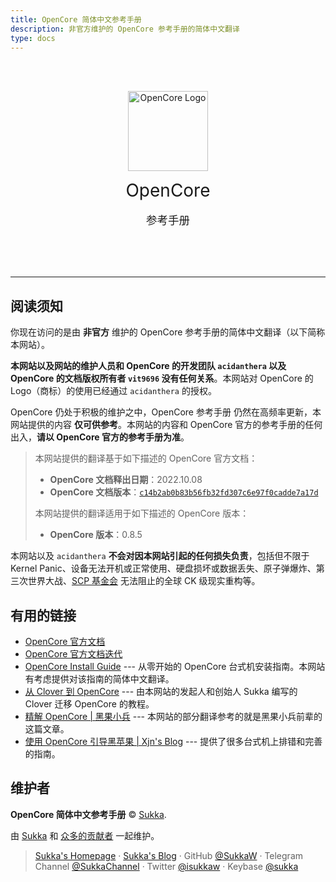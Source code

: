 ```yaml
---
title: OpenCore 简体中文参考手册
description: 非官方维护的 OpenCore 参考手册的简体中文翻译
type: docs
---
```


<br><br>
<div align="center">
<img src="/logo/opencore.png" alt="OpenCore Logo" width="128px">

<p>
<span style="margin-top: 1em; margin-bottom: .5em; font-size: 2em">OpenCore</span>
<br><br>
<span style="margin-top: 2.2857em; margin-bottom: .5714em; font-size: 1.25em">参考手册</span>
</div>
<br><br><br>

----

## 阅读须知

你现在访问的是由 **非官方** 维护的 OpenCore 参考手册的简体中文翻译（以下简称本网站）。

**本网站以及网站的维护人员和 OpenCore 的开发团队 `acidanthera` 以及 OpenCore 的文档版权所有者 `vit9696` 没有任何关系**。本网站对 OpenCore 的 Logo（商标）的使用已经通过 `acidanthera` 的授权。

OpenCore 仍处于积极的维护之中，OpenCore 参考手册 仍然在高频率更新，本网站提供的内容 **仅可供参考**。本网站的内容和 OpenCore 官方的参考手册的任何出入，**请以 OpenCore 官方的参考手册为准**。

> 本网站提供的翻译基于如下描述的 OpenCore 官方文档：
>
> - **OpenCore 文档释出日期**：2022.10.08
> - **OpenCore 文档版本**：[`c14b2ab0b83b56fb32fd307c6e97f0cadde7a17d`](https://github.com/acidanthera/OpenCorePkg/commit/c14b2ab0b83b56fb32fd307c6e97f0cadde7a17d)
>
> 本网站提供的翻译适用于如下描述的 OpenCore 版本：
>
> - **OpenCore 版本**：0.8.5

本网站以及 `acidanthera` **不会对因本网站引起的任何损失负责**，包括但不限于 Kernel Panic、设备无法开机或正常使用、硬盘损坏或数据丢失、原子弹爆炸、第三次世界大战、[SCP 基金会](https://scp-wiki-cn.wikidot.com/) 无法阻止的全球 CK 级现实重构等。

## 有用的链接

- [OpenCore 官方文档](https://github.com/acidanthera/OpenCorePkg/blob/master/Docs/Configuration.pdf)
- [OpenCore 官方文档迭代](https://github.com/acidanthera/OpenCorePkg/blob/master/Docs/Differences/Differences.pdf)
- [OpenCore Install Guide](https://dortania.github.io/OpenCore-Install-Guide/) --- 从零开始的 OpenCore 台式机安装指南。本网站有考虑提供对该指南的简体中文翻译。
- [从 Clover 到 OpenCore](https://blog.skk.moe/post/from-clover-to-opencore/) --- 由本网站的发起人和创始人 Sukka 编写的 Clover 迁移 OpenCore 的教程。
- [精解 OpenCore | 黑果小兵](https://blog.daliansky.net/OpenCore-BootLoader.html) --- 本网站的部分翻译参考的就是黑果小兵前辈的这篇文章。
- [使用 OpenCore 引导黑苹果 | Xjn's Blog](https://blog.xjn819.com/?p=543) --- 提供了很多台式机上排错和完善的指南。

## 维护者

**OpenCore 简体中文参考手册** © [Sukka](https://github.com/SukkaW).<br>

由 [Sukka](https://github.com/SukkaW) 和 [众多的贡献者](https://github.com/SukkaW/OpenCore-Document-zh_Hans/contributors) 一起维护。

> [Sukka's Homepage](https://skk.moe) · [Sukka's Blog](https://blog.skk.moe) · GitHub [@SukkaW](https://github.com/SukkaW) · Telegram Channel [@SukkaChannel](https://t.me/SukkaChannel) · Twitter [@isukkaw](https://twitter.com/isukkaw) · Keybase [@sukka](https://keybase.io/sukka)
